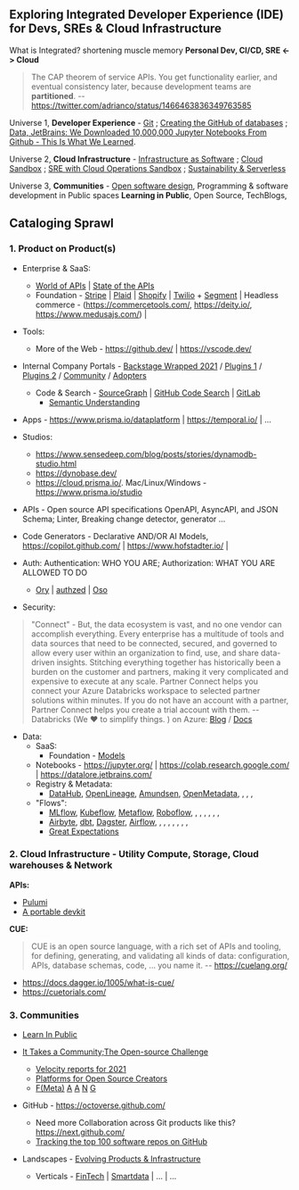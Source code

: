## Exploring Integrated Developer Experience (IDE) for Devs, SREs & Cloud Infrastructure

What is Integrated? shortening muscle memory **Personal Dev, CI/CD, SRE <-> Cloud**

> The CAP theorem of service APIs. You get functionality earlier, and eventual consistency later, because development teams are **partitioned**. -- https://twitter.com/adrianco/status/1466463836349763585

Universe 1, **Developer Experience** - [Git](https://octoverse.github.com/) ; [Creating the GitHub of databases](https://about.sourcegraph.com/podcast/sugu-sougoumarane/) ; [Data, JetBrains: We Downloaded 10,000,000 Jupyter Notebooks From Github - This Is What We Learned](https://blog.jetbrains.com/datalore/2020/12/17/we-downloaded-10-000-000-jupyter-notebooks-from-github-this-is-what-we-learned/). 
 
Universe 2, **Cloud Infrastructure** - [Infrastructure as Software](https://www.reddit.com/r/kubernetes/comments/nz9fxd/infrastructure_as_software_vs_infrastructure_as/) ; [Cloud Sandbox](https://notes.ceilfors.com/Cloud_sandbox.html) ; [SRE with Cloud Operations Sandbox](https://cloud.google.com/blog/products/operations/on-the-road-to-sre-with-cloud-operations-sandbox) ; [Sustainability & Serverless](https://medium.com/lego-engineering/think-sustainability-while-developing-serverless-applications-d61a37845914)
    
Universe 3, **Communities** - [Open software design](https://notes.ceilfors.com/Open_software_design.html), Programming & software development in Public spaces **Learning in Public**, Open Source, TechBlogs,  

## Cataloging Sprawl 
 
### 1. Product on Product(s) 

- Enterprise & SaaS: 
  - [World of APIs](https://www.postman.com/explore) | [State of the APIs](https://www.postman.com/state-of-api/)
  - Foundation - [Stripe](https://stripe.com/docs) | [Plaid](https://plaid.com/docs/) | [Shopify](https://shopify.dev/api) | [Twilio](https://www.twilio.com/docs) + [Segment](https://segment.com/docs/) | Headless commerce - (https://commercetools.com/, https://deity.io/, https://www.medusajs.com/) | 
      
- Tools:
  - More of the Web - https://github.dev/ | https://vscode.dev/ 
    
- Internal Company Portals - [Backstage Wrapped 2021](https://backstage.io/blog/2021/12/20/backstage-wrapped-2021) / [Plugins 1](https://backstage.io/plugins) / [Plugins 2](https://roadie.io/backstage/plugins/) / [Community](https://github.com/backstage/community) / [Adopters](https://github.com/backstage/backstage/blob/master/ADOPTERS.md)
    
    - Code & Search - [SourceGraph](https://sourcegraph.com/) | [GitHub Code Search](https://github.blog/2021-12-08-improving-github-code-search/) | [GitLab](https://docs.gitlab.com/ee/integration/)
      - [Semantic Understanding](https://github.blog/2021-12-09-introducing-stack-graphs/)
    
- Apps - https://www.prisma.io/dataplatform | https://temporal.io/ | ...
    
- Studios: 
  - https://www.sensedeep.com/blog/posts/stories/dynamodb-studio.html
  - https://dynobase.dev/
  - https://cloud.prisma.io/. Mac/Linux/Windows - https://www.prisma.io/studio
    
- APIs - Open source API specifications OpenAPI, AsyncAPI, and JSON Schema; Linter, Breaking change detector, generator ...
  
- Code Generators - Declarative AND/OR AI Models, https://copilot.github.com/ | https://www.hofstadter.io/ | 
    
 - Auth: Authentication: WHO YOU ARE; Authorization: WHAT YOU ARE ALLOWED TO DO 
   - [Ory](https://medium.com/@oryteam?p=c27702055a31) | [authzed](https://play.authzed.com/) | [Oso](https://www.osohq.com/what-is-oso)

- Security: 

> "Connect" - But, the data ecosystem is vast, and no one vendor can accomplish everything. Every enterprise has a multitude of tools and data sources that need to be connected, secured, and governed to allow every user within an organization to find, use, and share data-driven insights. Stitching everything together has historically been a burden on the customer and partners, making it very complicated and expensive to execute at any scale. Partner Connect helps you connect your Azure Databricks workspace to selected partner solutions within minutes. If you do not have an account with a partner, Partner Connect helps you create a trial account with them. -- Databricks (We ❤️  to simplify things. ) on Azure: [Blog](https://databricks.com/blog/2021/11/18/now-generally-available-introducing-databricks-partner-connect-to-discover-and-connect-popular-data-and-ai-tools-to-the-lakehouse.html) / [Docs](https://docs.microsoft.com/en-us/azure/databricks/integrations/partners#partner-connect)

- Data:
  - SaaS:
    - Foundation - [Models](https://openai.com/api/)
  - Notebooks - https://jupyter.org/ | https://colab.research.google.com/ | https://datalore.jetbrains.com/
  - Registry & Metadata:
    - [DataHub](https://datahubproject.io/), [OpenLineage](https://openlineage.io/), [Amundsen](https://www.amundsen.io/amundsen/), [OpenMetadata](https://open-metadata.org/), [](), [](), [](), 
  - "Flows":
    - [MLflow](https://mlflow.org/), [Kubeflow](https://www.kubeflow.org/), [Metaflow](https://metaflow.org/), [Roboflow](https://roboflow.com/), [](), [](), [](), [](), [](), [](), []()
    - [Airbyte](https://airbyte.io/etl-tools-comparison), [dbt](https://www.getdbt.com/), [Dagster](https://dagster.io/), [Airflow](https://www.astronomer.io/), [](), [](), [](), [](), [](), [](), [](), []()
    - [Great Expectations](https://greatexpectations.io/)

    
### 2. Cloud Infrastructure - Utility Compute, Storage, Cloud warehouses & Network

**APIs:**

- [Pulumi](https://www.pulumi.com/registry/) 
- [A portable devkit](https://dagger.io/)
 
**CUE:**
> CUE is an open source language, with a rich set of APIs and tooling, for defining, generating, and validating all kinds of data: configuration, APIs, database schemas, code, … you name it. -- https://cuelang.org/
* https://docs.dagger.io/1005/what-is-cue/
* https://cuetorials.com/

### 3. Communities

- [Learn In Public](https://www.swyx.io/learn-in-public/)

- [It Takes a Community;The Open-source Challenge](https://queue.acm.org/detail.cfm?id=3501361)
  - [Velocity reports for 2021](https://github.com/cncf/velocity)
  - [Platforms for Open Source Creators](https://www.oss.fund/)
  - [F(Meta)](https://opensource.fb.com/) [A](https://aws.amazon.com/opensource/?blog-posts-content-open-source.sort-by=item.additionalFields.createdDate&blog-posts-content-open-source.sort-order=desc) [A](https://opensource.apple.com/) [N](https://netflix.github.io/) [G](https://opensource.google/)

- GitHub - https://octoverse.github.com/
  - Need more Collaboration across Git products like this? https://next.github.com/
  - [Tracking the top 100 software repos on GitHub](https://ght.creativemaybeno.dev/)

- Landscapes - [Evolving Products & Infrastructure](https://landscapes.dev/)
  - Verticals - [FinTech](https://developer.gs.com/discover/home) | [Smartdata](https://smartdatamodels.org/) | ... | ...
 




